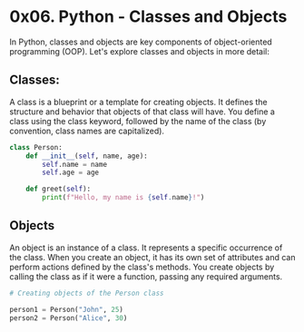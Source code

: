 # 0x06. Python - Classes and Objects

In Python, classes and objects are key components of object-oriented programming (OOP). Let's explore classes and objects in more detail:

## Classes:

A class is a blueprint or a template for creating objects. It defines the structure and behavior that objects of that class will have.
You define a class using the class keyword, followed by the name of the class (by convention, class names are capitalized).

```Python
class Person:
    def __init__(self, name, age):
        self.name = name
        self.age = age

    def greet(self):
        print(f"Hello, my name is {self.name}!")
```
## Objects

An object is an instance of a class. It represents a specific occurrence of the class.
When you create an object, it has its own set of attributes and can perform actions defined by the class's methods.
You create objects by calling the class as if it were a function, passing any required arguments.

```Python
# Creating objects of the Person class

person1 = Person("John", 25)
person2 = Person("Alice", 30)
```

